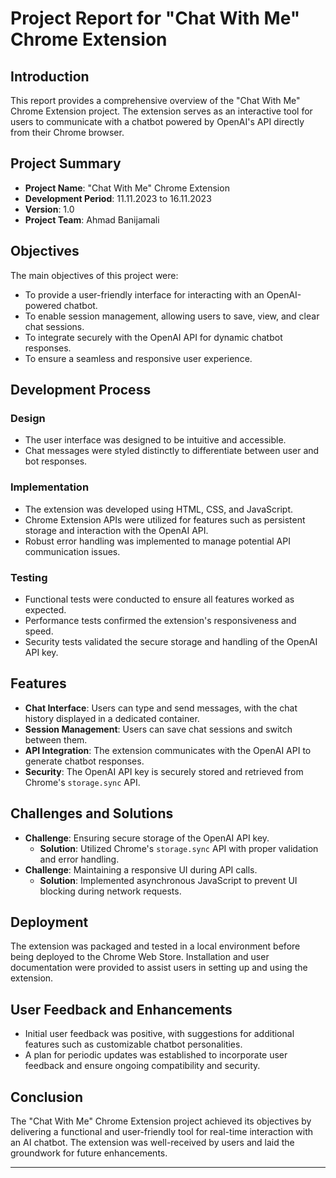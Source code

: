 # Project Report for "Chat With Me" Chrome Extension

## Introduction
This report provides a comprehensive overview of the "Chat With Me" Chrome Extension project. The extension serves as an interactive tool for users to communicate with a chatbot powered by OpenAI's API directly from their Chrome browser.

## Project Summary
- **Project Name**: "Chat With Me" Chrome Extension
- **Development Period**: 11.11.2023 to 16.11.2023
- **Version**: 1.0
- **Project Team**: Ahmad Banijamali

## Objectives
The main objectives of this project were:
- To provide a user-friendly interface for interacting with an OpenAI-powered chatbot.
- To enable session management, allowing users to save, view, and clear chat sessions.
- To integrate securely with the OpenAI API for dynamic chatbot responses.
- To ensure a seamless and responsive user experience.

## Development Process
### Design
- The user interface was designed to be intuitive and accessible.
- Chat messages were styled distinctly to differentiate between user and bot responses.

### Implementation
- The extension was developed using HTML, CSS, and JavaScript.
- Chrome Extension APIs were utilized for features such as persistent storage and interaction with the OpenAI API.
- Robust error handling was implemented to manage potential API communication issues.

### Testing
- Functional tests were conducted to ensure all features worked as expected.
- Performance tests confirmed the extension's responsiveness and speed.
- Security tests validated the secure storage and handling of the OpenAI API key.

## Features
- **Chat Interface**: Users can type and send messages, with the chat history displayed in a dedicated container.
- **Session Management**: Users can save chat sessions and switch between them.
- **API Integration**: The extension communicates with the OpenAI API to generate chatbot responses.
- **Security**: The OpenAI API key is securely stored and retrieved from Chrome's `storage.sync` API.

## Challenges and Solutions
- **Challenge**: Ensuring secure storage of the OpenAI API key.
  - **Solution**: Utilized Chrome's `storage.sync` API with proper validation and error handling.
- **Challenge**: Maintaining a responsive UI during API calls.
  - **Solution**: Implemented asynchronous JavaScript to prevent UI blocking during network requests.

## Deployment
The extension was packaged and tested in a local environment before being deployed to the Chrome Web Store. Installation and user documentation were provided to assist users in setting up and using the extension.

## User Feedback and Enhancements
- Initial user feedback was positive, with suggestions for additional features such as customizable chatbot personalities.
- A plan for periodic updates was established to incorporate user feedback and ensure ongoing compatibility and security.

## Conclusion
The "Chat With Me" Chrome Extension project achieved its objectives by delivering a functional and user-friendly tool for real-time interaction with an AI chatbot. The extension was well-received by users and laid the groundwork for future enhancements.

---